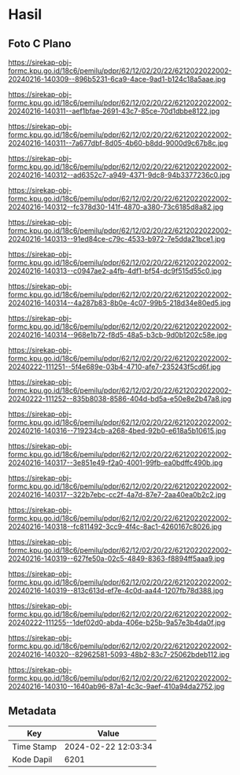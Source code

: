 # Hasil

## Foto C Plano

https://sirekap-obj-formc.kpu.go.id/18c6/pemilu/pdpr/62/12/02/20/22/6212022022002-20240216-140309--896b5231-6ca9-4ace-9ad1-b124c18a5aae.jpg

https://sirekap-obj-formc.kpu.go.id/18c6/pemilu/pdpr/62/12/02/20/22/6212022022002-20240216-140311--aef1bfae-2691-43c7-85ce-70d1dbbe8122.jpg

https://sirekap-obj-formc.kpu.go.id/18c6/pemilu/pdpr/62/12/02/20/22/6212022022002-20240216-140311--7a677dbf-8d05-4b60-b8dd-9000d9c67b8c.jpg

https://sirekap-obj-formc.kpu.go.id/18c6/pemilu/pdpr/62/12/02/20/22/6212022022002-20240216-140312--ad6352c7-a949-4371-9dc8-94b3377236c0.jpg

https://sirekap-obj-formc.kpu.go.id/18c6/pemilu/pdpr/62/12/02/20/22/6212022022002-20240216-140312--fc378d30-141f-4870-a380-73c6185d8a82.jpg

https://sirekap-obj-formc.kpu.go.id/18c6/pemilu/pdpr/62/12/02/20/22/6212022022002-20240216-140313--91ed84ce-c79c-4533-b972-7e5dda21bce1.jpg

https://sirekap-obj-formc.kpu.go.id/18c6/pemilu/pdpr/62/12/02/20/22/6212022022002-20240216-140313--c0947ae2-a4fb-4df1-bf54-dc9f515d55c0.jpg

https://sirekap-obj-formc.kpu.go.id/18c6/pemilu/pdpr/62/12/02/20/22/6212022022002-20240216-140314--4a287b83-8b0e-4c07-99b5-218d34e80ed5.jpg

https://sirekap-obj-formc.kpu.go.id/18c6/pemilu/pdpr/62/12/02/20/22/6212022022002-20240216-140314--968e1b72-f8d5-48a5-b3cb-9d0b1202c58e.jpg

https://sirekap-obj-formc.kpu.go.id/18c6/pemilu/pdpr/62/12/02/20/22/6212022022002-20240222-111251--5f4e689e-03b4-4710-afe7-235243f5cd6f.jpg

https://sirekap-obj-formc.kpu.go.id/18c6/pemilu/pdpr/62/12/02/20/22/6212022022002-20240222-111252--835b8038-8586-404d-bd5a-e50e8e2b47a8.jpg

https://sirekap-obj-formc.kpu.go.id/18c6/pemilu/pdpr/62/12/02/20/22/6212022022002-20240216-140316--719234cb-a268-4bed-92b0-e618a5b10615.jpg

https://sirekap-obj-formc.kpu.go.id/18c6/pemilu/pdpr/62/12/02/20/22/6212022022002-20240216-140317--3e851e49-f2a0-4001-99fb-ea0bdffc490b.jpg

https://sirekap-obj-formc.kpu.go.id/18c6/pemilu/pdpr/62/12/02/20/22/6212022022002-20240216-140317--322b7ebc-cc2f-4a7d-87e7-2aa40ea0b2c2.jpg

https://sirekap-obj-formc.kpu.go.id/18c6/pemilu/pdpr/62/12/02/20/22/6212022022002-20240216-140318--fc811492-3cc9-4f4c-8ac1-4260167c8026.jpg

https://sirekap-obj-formc.kpu.go.id/18c6/pemilu/pdpr/62/12/02/20/22/6212022022002-20240216-140319--627fe50a-02c5-4849-8363-f8894ff5aaa9.jpg

https://sirekap-obj-formc.kpu.go.id/18c6/pemilu/pdpr/62/12/02/20/22/6212022022002-20240216-140319--813c613d-ef7e-4c0d-aa44-1207fb78d388.jpg

https://sirekap-obj-formc.kpu.go.id/18c6/pemilu/pdpr/62/12/02/20/22/6212022022002-20240222-111255--1def02d0-abda-406e-b25b-9a57e3b4da0f.jpg

https://sirekap-obj-formc.kpu.go.id/18c6/pemilu/pdpr/62/12/02/20/22/6212022022002-20240216-140320--82962581-5093-48b2-83c7-25062bdeb112.jpg

https://sirekap-obj-formc.kpu.go.id/18c6/pemilu/pdpr/62/12/02/20/22/6212022022002-20240216-140310--1640ab96-87a1-4c3c-9aef-410a94da2752.jpg


## Metadata

| Key        | Value               |
| ---------- | ------------------- |
| Time Stamp | 2024-02-22 12:03:34 |
| Kode Dapil | 6201                |



